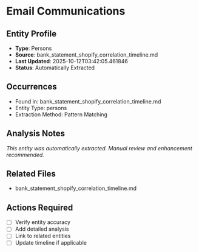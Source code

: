 # Email Communications

## Entity Profile
- **Type**: Persons
- **Source**: bank_statement_shopify_correlation_timeline.md
- **Last Updated**: 2025-10-12T03:42:05.461846
- **Status**: Automatically Extracted

## Occurrences
- Found in: bank_statement_shopify_correlation_timeline.md
- Entity Type: persons
- Extraction Method: Pattern Matching

## Analysis Notes
*This entity was automatically extracted. Manual review and enhancement recommended.*

## Related Files
- bank_statement_shopify_correlation_timeline.md

## Actions Required
- [ ] Verify entity accuracy
- [ ] Add detailed analysis
- [ ] Link to related entities
- [ ] Update timeline if applicable
